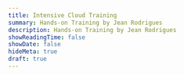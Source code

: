 ```yaml
---
title: Intensive Cloud Training
summary: Hands-on Training by Jean Rodrigues
description: Hands-on Training by Jean Rodrigues
showReadingTime: false
showDate: false
hideMeta: true
draft: true
---
```


